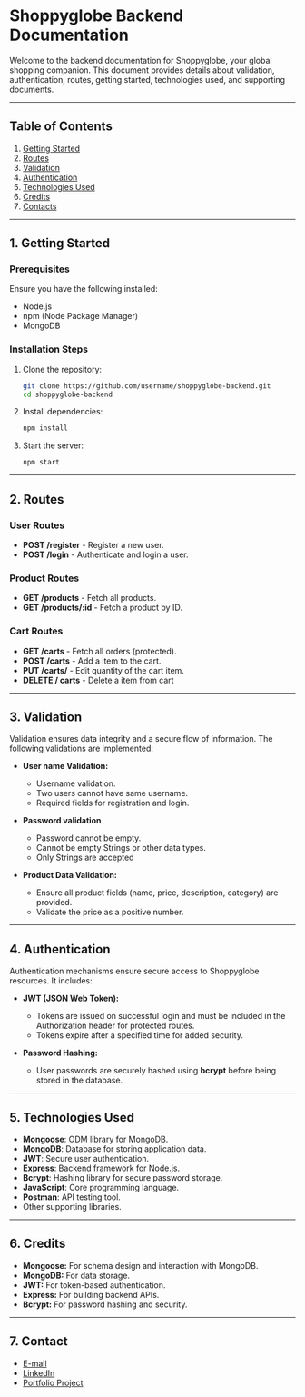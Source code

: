 # Shoppyglobe Backend Documentation

Welcome to the backend documentation for Shoppyglobe, your global shopping companion. This document provides details about validation, authentication, routes, getting started, technologies used, and supporting documents.

---

## Table of Contents

1. [Getting Started](#1-getting-started)
2. [Routes](#2-routes)
3. [Validation](#3-validation)
4. [Authentication](#4-authentication)
5. [Technologies Used](#5-technologies-used)
6. [Credits](#6-credits)
7. [Contacts](#7-contact)

---

## 1. Getting Started

### Prerequisites
Ensure you have the following installed:
- Node.js
- npm (Node Package Manager)
- MongoDB

### Installation Steps
1. Clone the repository:
   ```bash
   git clone https://github.com/username/shoppyglobe-backend.git
   cd shoppyglobe-backend
   ```

2. Install dependencies:
   ```bash
   npm install
   ```

4. Start the server:
   ```bash
   npm start
   ```

---

## 2. Routes

### User Routes
- **POST /register** - Register a new user.
- **POST /login** - Authenticate and login a user.

### Product Routes
- **GET /products** - Fetch all products.
- **GET /products/:id** - Fetch a product by ID.

### Cart Routes
- **GET /carts** - Fetch all orders (protected).
- **POST /carts** - Add a item to the cart.
- **PUT /carts/** - Edit quantity of the cart item.
- **DELETE / carts** - Delete a item from cart
---

## 3. Validation

Validation ensures data integrity and a secure flow of information. The following validations are implemented:

- **User name Validation:**
  - Username validation.
  - Two users cannot have same username.
  - Required fields for registration and login.
  
- **Password validation**
	- Password cannot be empty.
	- Cannot be empty Strings or other data types.
	- Only Strings are accepted

- **Product Data Validation:**
  - Ensure all product fields (name, price, description, category) are provided.
  - Validate the price as a positive number.

---

## 4. Authentication

Authentication mechanisms ensure secure access to Shoppyglobe resources. It includes:

- **JWT (JSON Web Token):**
  - Tokens are issued on successful login and must be included in the Authorization header for protected routes.
  - Tokens expire after a specified time for added security.

- **Password Hashing:**
  - User passwords are securely hashed using **bcrypt** before being stored in the database.
  
---

## 5. Technologies Used

- **Mongoose**: ODM library for MongoDB.
- **MongoDB**: Database for storing application data.
- **JWT**: Secure user authentication.
- **Express**: Backend framework for Node.js.
- **Bcrypt**: Hashing library for secure password storage.
- **JavaScript**: Core programming language.
- **Postman**: API testing tool.
- Other supporting libraries.

---

## 6. Credits

- **Mongoose:** For schema design and interaction with MongoDB.
- **MongoDB:** For data storage.
- **JWT:** For token-based authentication.
- **Express:** For building backend APIs.
- **Bcrypt:** For password hashing and security.

---

## 7. Contact

- [E-mail](goldrushatjenas@gmail.com)
- [LinkedIn](https://www.linkedin.com/in/pradeepjena/)
- [Portfolio Project](https://pradeepjena.netlify.app/)
